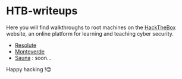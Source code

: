 # HTB-writeups
Here you will find walkthroughs to root machines on the [HackTheBox](https://www.hackthebox.eu) website, an online platform for learning and teaching cyber security.

- [Resolute](https://github.com/flast101/HTB-writeups/tree/master/resolute)
- [Monteverde](https://github.com/flast101/HTB-writeups/tree/master/monteverde)
- [Sauna](https://github.com/flast101/HTB-writeups/tree/master/sauna) : soon...

Happy hacking !:blush:
